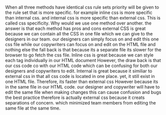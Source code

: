 When all three methods have identical css rule sets priority will be given to the rule set that is more specific.
for example inline css is more specific than internal css.
and internal css is more specific than external css.
This is called css specificity.
Why would we use one method over another.
the answer is that each method has pros and cons
external CSS is great because we can contain all the CSS in one file
which we can give to the designers in our team.
our designers can simply focus on and edit this one css file 
while our copywriters can focus on and edit on the HTML file and nothing else
the fall back is that because its a separate file its slower for the browser to go fetch the css file.
Inline css is great because we can style each tag individually in our HTML document 
However, the draw back is that our css code co with our
HTML code which can be confusing for both our designers and copywriters to edit.
Internal is great because it similiar to external css in that all css code is located in one place.
yet, it still exist in one HTML file. Therefore, its faster than external css However because its in the same file in our HTML code. 
our designer and copywriter will have to edit the same file when making changes
this can cause confusion and bugs
the best practice therefore is actually external css because it creats separations of concern.
which minimized team members from editing the same file at the same time. 
